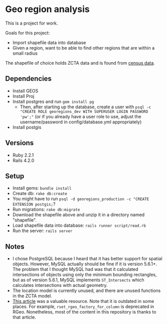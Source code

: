 # Geo region analysis

This is a project for work.

Goals for this project:
* Import shapefile data into database
* Given a region, want to be able to find other regions that are within a small
  radius

The shapefile of choice holds ZCTA data and is found from
[census data](https://www.census.gov/geo/maps-data/data/cbf/cbf_zcta.html).

## Dependencies
* Install GEOS
* Install Proj
* Install postgres and run `gem install pg`
  * Then, after starting up the database, create a user with `psql -c "CREATE
    ROLE georegions_dev WITH SUPERUSER LOGIN PASSWORD 'pw';"` (or if you already
    have a user role to use, adjust the username/password in config/database.yml
    appropriately)
* Install postgis

## Versions
* Ruby 2.2.1
* Rails 4.2.0

## Setup
* Install gems: `bundle install`
* Create db: `rake db:create`
* You might have to run `psql -d georegions_production -c "CREATE EXTENSION postgis;`?
* Run migrations: `rake db:migrate`
* Download the shapefile above and unzip it in a directory named "shapefile".
* Load shapefile data into database: `rails runner script/read.rb`
* Run the server: `rails server`

## Notes
* I chose PostgreSQL because I heard that it has better support for spatial
  objects. However, MySQL actually should be fine if it is version 5.6.1+. The
  problem that I thought MySQL had was that it calculated intersections of
  objects using only the minimum bounding rectangles, but as of version 5.6.1,
  MySQL implements `ST_Intersects` which calculates intersections with actual
  geometry.
* The location model is currently unused, and there are unused functions in the
  ZCTA model.
* [This article](http://daniel-azuma.com/articles/georails/part-8) was a
  valuable resource. Note that it is outdated in some places. For example,
  `rset_rgeo_factory_for_column` is deprecated in RGeo. Nonetheless, most of the
  content in this repository is thanks to that article.
